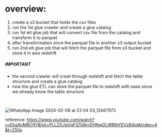 # overview:
1. create a s3 bucket that holds the csv files
2. run the 1st glue crawler and create a glue catalog
3. run 1st etl glue job that will convert csv file from the catalog and transform it to parquet
4. after transformation store the parquet file in another s3 output bucket
5. run 2nd etl glue job that will fetch the parquet file from s3 bucket and store it in aws redshift
 ##### IMPORTANT #####
 - the second crawler will crawl through redshift and fetch the table structure and create a glue catalog
 - now the glue ETL can store the parquet file to redshift with ease since we already know the table structure
<br>

![WhatsApp Image 2024-02-08 at 23 04 03_12b67972](https://github.com/AKA-RONY/AWS_PlayGround/assets/67736824/8c146739-96e3-4653-a27e-b23f1c60845c)

reference: https://www.youtube.com/watch?v=EhaXoMRCftY&list=PLLZXJgUgFQTdArrEHNwDLWBfeYEVzB4iq&index=4&t=250s
